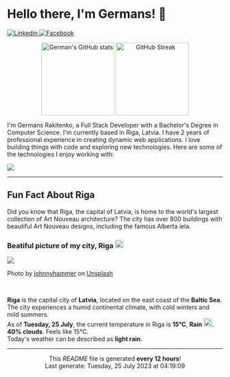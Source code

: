<h1>Hello there, I'm Germans! 👋</h1>

<p align="left">
    <a href="https://www.linkedin.com/in/germans-rakitenko/">
        <img src="https://img.shields.io/badge/-Linkedin-000?&logo=Linkedin" alt="Linkedin"/>
    </a>
    <a href="https://www.facebook.com/germans.rakitenko">
        <img src="https://img.shields.io/badge/-Facebook-000?&logo=Facebook" alt="Facebook"/>
    </a>
</p>

<p align="middle" >
    <img align="top" alt="German's GitHub stats" src="https://github-readme-stats.vercel.app/api?username=rakitenkogermans&show_icons=true" height="170px" />
    <img align="top" alt="GitHub Streak" src="https://streak-stats.demolab.com?user=rakitenkogermans&date_format=M%20j%5B%2C%20Y%5D" height="170px" />
</p>

<p>
    I'm Germans Rakitenko, a Full Stack Developer with a Bachelor's Degree in Computer Science. I'm currently based in Riga, Latvia. I have 2 years of professional experience in creating dynamic web applications. I love building things with code and exploring new technologies. Here are some of the technologies I enjoy working with:
</p>


<p align="left">
    <a href="https://skillicons.dev">
        <img src="https://skillicons.dev/icons?i=js,ts,react,next,redux,scss,materialui,tailwind,nodejs,express,jest,mongodb,mysql,babel,webpack,linux,nginx,git,github" />
    </a>
</p>

------------

<h2>Fun Fact About Riga</h2>

<p>
    Did you know that Riga, the capital of Latvia, is home to the world's largest collection of Art Nouveau architecture? The city has over 800 buildings with beautiful Art Nouveau designs, including the famous Alberta iela.
</p>

<h3>Beatiful picture of my city, Riga <img src="https://cdn-icons-png.flaticon.com/512/317/317225.png" width="20px"></h3>

<img src="https://images.unsplash.com/photo-1639136771396-872c6fe6170e?crop=entropy&cs=tinysrgb&fit=max&fm=jpg&ixid=M3w0MTI1MjZ8MHwxfHNlYXJjaHw0OXx8cmlnYXxlbnwwfHx8fDE2OTAyNDc5NDl8MA&ixlib=rb-4.0.3&q=80&w=400"/>

<p>Photo by <a href="https://unsplash.com/@johnnyhammer">johnnyhammer</a> on <a href="https://unsplash.com/">Unsplash</a></p>
<br/>

<p>
    <b>Riga</b> is the capital city of <b>Latvia</b>, located on the east coast of the <b>Baltic Sea</b>. The city experiences a humid continental climate, with cold winters and mild summers.
    <br/>
    As of <b>Tuesday, 25 July</b>, the current temperature in Riga is <b>15°C</b>, <b>Rain</b> <img src="https://openweathermap.org/img/wn/10n@2x.png" height="20px">.
    <br/>
    <b>40% clouds</b>. Feels like 15°C.
    <br/>
    Today's weather can be described as <b>light rain</b>.
</p>

------------
<p align="center">This <i>README</i> file is generated <b>every 12 hours</b>!<br/>Last generate: Tuesday, 25 July 2023 at 04:19:09<br /></p>
